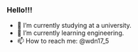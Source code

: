 ### Hello!!!

- 🔭 I’m currently studying at a university.
- 🌱 I’m currently learning engineering. 
- 📫 How to reach me: @wdn17_5

